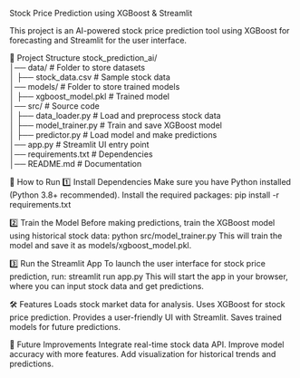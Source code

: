 Stock Price Prediction using XGBoost & Streamlit

This project is an AI-powered stock price prediction tool using XGBoost for forecasting and Streamlit for the user interface.

📂 Project Structure
stock_prediction_ai/  
│── data/                     # Folder to store datasets  
│   ├── stock_data.csv        # Sample stock data  
│── models/                   # Folder to store trained models  
│   ├── xgboost_model.pkl     # Trained model  
│── src/                      # Source code  
│   ├── data_loader.py        # Load and preprocess stock data  
│   ├── model_trainer.py      # Train and save XGBoost model  
│   ├── predictor.py          # Load model and make predictions  
│── app.py                    # Streamlit UI entry point  
│── requirements.txt          # Dependencies  
│── README.md                 # Documentation  

🚀 How to Run
1️⃣ Install Dependencies
Make sure you have Python installed (Python 3.8+ recommended). Install the required packages:
pip install -r requirements.txt

2️⃣ Train the Model
Before making predictions, train the XGBoost model using historical stock data:
python src/model_trainer.py
This will train the model and save it as models/xgboost_model.pkl.

3️⃣ Run the Streamlit App
To launch the user interface for stock price prediction, run:
streamlit run app.py
This will start the app in your browser, where you can input stock data and get predictions.

🛠 Features
Loads stock market data for analysis.
Uses XGBoost for stock price prediction.
Provides a user-friendly UI with Streamlit.
Saves trained models for future predictions.

📌 Future Improvements
Integrate real-time stock data API.
Improve model accuracy with more features.
Add visualization for historical trends and predictions.
